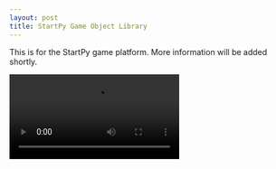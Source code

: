 ```yaml
---
layout: post
title: StartPy Game Object Library 
---
```


This is for the StartPy game platform. More information will be added shortly.

<video controls>
  <source src="../static/startpy_demo.mp4" type="video/mp4">
Your browser does not support the video tag.
</video> 
